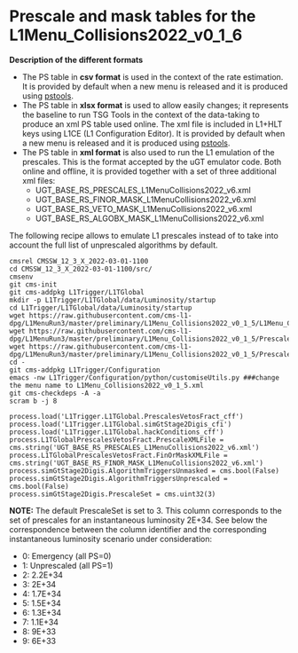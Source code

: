 # Prescale and mask tables for the L1Menu_Collisions2022_v0_1_6

**Description of the different formats** 
* The PS table in **csv format** is used in the context of the rate estimation. It is provided by default when a new menu is released and it is produced using [pstools](https://github.com/cms-l1-dpg/L1MenuTools/tree/master/pstools). 
* The PS table in **xlsx format** is used to allow easily changes; it represents the baseline to run TSG Tools in the context of the data-taking to produce an xml PS table used online. The xml file is included in L1+HLT keys using L1CE (L1 Configuration Editor). It is provided by default when a new menu is released and it is produced using [pstools](https://github.com/cms-l1-dpg/L1MenuTools/tree/master/pstools).
* The PS table in **xml format** is also used to run the L1 emulation of the prescales. This is the format accepted by the uGT emulator code. Both online and offline, it is provided together with a set of three additional xml files:
  - UGT_BASE_RS_PRESCALES_L1MenuCollisions2022_v6.xml
  - UGT_BASE_RS_FINOR_MASK_L1MenuCollisions2022_v6.xml
  - UGT_BASE_RS_VETO_MASK_L1MenuCollisions2022_v6.xml
  - UGT_BASE_RS_ALGOBX_MASK_L1MenuCollisions2022_v6.xml   

The following recipe allows to emulate L1 prescales instead of to take into account the full list of unprescaled algorithms by default.
```
cmsrel CMSSW_12_3_X_2022-03-01-1100
cd CMSSW_12_3_X_2022-03-01-1100/src/
cmsenv
git cms-init
git cms-addpkg L1Trigger/L1TGlobal
mkdir -p L1Trigger/L1TGlobal/data/Luminosity/startup
cd L1Trigger/L1TGlobal/data/Luminosity/startup
wget https://raw.githubusercontent.com/cms-l1-dpg/L1MenuRun3/master/preliminary/L1Menu_Collisions2022_v0_1_5/L1Menu_Collisions2022_v0_1_5.xml
wget https://raw.githubusercontent.com/cms-l1-dpg/L1MenuRun3/master/preliminary/L1Menu_Collisions2022_v0_1_5/PrescaleTable/UGT_BASE_RS_FINOR_MASK_L1MenuCollisions2022_v6.xml
wget https://raw.githubusercontent.com/cms-l1-dpg/L1MenuRun3/master/preliminary/L1Menu_Collisions2022_v0_1_5/PrescaleTable/UGT_BASE_RS_PRESCALES_L1MenuCollisions2022_v6.xml
cd -
git cms-addpkg L1Trigger/Configuration
emacs -nw L1Trigger/Configuration/python/customiseUtils.py ###change the menu name to L1Menu_Collisions2022_v0_1_5.xml
git cms-checkdeps -A -a
scram b -j 8

process.load('L1Trigger.L1TGlobal.PrescalesVetosFract_cff')
process.load('L1Trigger.L1TGlobal.simGtStage2Digis_cfi')
process.load('L1Trigger.L1TGlobal.hackConditions_cff')                                                                                                       
process.L1TGlobalPrescalesVetosFract.PrescaleXMLFile = cms.string('UGT_BASE_RS_PRESCALES_L1MenuCollisions2022_v6.xml')      
process.L1TGlobalPrescalesVetosFract.FinOrMaskXMLFile = cms.string('UGT_BASE_RS_FINOR_MASK_L1MenuCollisions2022_v6.xml')  
process.simGtStage2Digis.AlgorithmTriggersUnmasked = cms.bool(False)
process.simGtStage2Digis.AlgorithmTriggersUnprescaled = cms.bool(False)
process.simGtStage2Digis.PrescaleSet = cms.uint32(3)
```
**NOTE:** The default PrescaleSet is set to 3. This column corresponds to the set of prescales for an instantaneous luminosity 2E+34. See below the correspondence between the column identifier and the corresponding instantaneous luminosity scenario under consideration:
* 0: Emergency (all PS=0)
* 1: Unprescaled (all PS=1)
* 2: 2.2E+34
* 3: 2E+34
* 4: 1.7E+34
* 5: 1.5E+34
* 6: 1.3E+34
* 7: 1.1E+34
* 8: 9E+33
* 9: 6E+33
